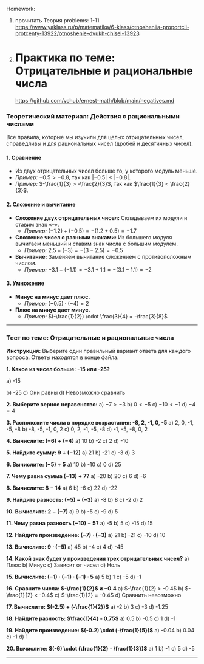 Homework:

1. прочитать Теория
   problems: 1-11
   <https://www.yaklass.ru/p/matematika/6-klass/otnosheniia-proportcii-protcenty-13922/otnoshenie-dvukh-chisel-13923>

2. # Практика по теме: Отрицательные и рациональные числа

   <https://github.com/vchub/ernest-math/blob/main/negatives.md>

### Теоретический материал: Действия с рациональными числами

Все правила, которые мы изучили для целых отрицательных чисел, справедливы и для рациональных чисел (дробей и десятичных чисел).

#### 1. Сравнение

- Из двух отрицательных чисел больше то, у которого модуль меньше.
- _Пример:_ $-0.5 > -0.8$, так как $|-0.5| < |-0.8|$.
- _Пример:_ $-\frac{1}{3} > -\frac{2}{3}$, так как $\frac{1}{3} < \frac{2}{3}$.

#### 2. Сложение и вычитание

- **Сложение двух отрицательных чисел:** Складываем их модули и ставим знак «–».
  - _Пример:_ $(-1.2) + (-0.5) = -(1.2 + 0.5) = -1.7$
- **Сложение чисел с разными знаками:** Из большего модуля вычитаем меньший и ставим знак числа с большим модулем.
  - _Пример:_ $2.5 + (-3) = -(3 - 2.5) = -0.5$
- **Вычитание:** Заменяем вычитание сложением с противоположным числом.
  - _Пример:_ $-3.1 - (-1.1) = -3.1 + 1.1 = -(3.1 - 1.1) = -2$

#### 3. Умножение

- **Минус на минус дает плюс.**
  - _Пример:_ $(-0.5) \cdot (-4) = 2$
- **Плюс на минус дает минус.**
  - _Пример:_ $(-\frac{1}{2}) \cdot \frac{3}{4} = -\frac{3}{8}$

---

### Тест по теме: Отрицательные и рациональные числа

**Инструкция:** Выберите один правильный вариант ответа для каждого вопроса. Ответы находятся в конце файла.

**1. Какое из чисел больше: -15 или -25?**

a) -15

b) -25
c) Они равны
d) Невозможно сравнить

**2. Выберите верное неравенство:**
a) $-7 > -3$
b) $0 < -5$
c) $-10 < -1$
d) $-4 = 4$

**3. Расположите числа в порядке возрастания: -8, 2, -1, 0, -5**
a) 2, 0, -1, -5, -8
b) -8, -5, -1, 0, 2
c) 0, 2, -1, -5, -8
d) -1, -5, -8, 0, 2

**4. Вычислите: $(-6) + (-4)$**
a) 10
b) -2
c) 2
d) -10

**5. Найдите сумму: $9 + (-12)$**
a) 21
b) -21
c) -3
d) 3

**6. Вычислите: $(-5) + 5$**
a) 10
b) -10
c) 0
d) 25

**7. Чему равна сумма $(-13) + 7$?**
a) -20
b) 20
c) 6
d) -6

**8. Вычислите: $8 - 14$**
a) 6
b) -6
c) 22
d) -22

**9. Найдите разность: $(-5) - (-3)$**
a) -8
b) 8
c) -2
d) 2

**10. Вычислите: $2 - (-7)$**
a) 9
b) -5
c) -9
d) 5

**11. Чему равна разность $(-10) - 5$?**
a) -5
b) 5
c) -15
d) 15

**12. Найдите произведение: $(-7) \cdot (-3)$**
a) 21
b) -21
c) -10
d) 10

**13. Вычислите: $9 \cdot (-5)$**
a) 45
b) -4
c) 4
d) -45

**14. Какой знак будет у произведения трех отрицательных чисел?**
a) Плюс
b) Минус
c) Зависит от чисел
d) Ноль

**15. Вычислите: $(-1) \cdot (-1) \cdot (-1) \cdot 5$**
a) 5
b) 1
c) -5
d) -1

**16. Сравните числа: $-\frac{1}{2}$ и $-0.4$**
a) $-\frac{1}{2} > -0.4$
b) $-\frac{1}{2} < -0.4$
c) $-\frac{1}{2} = -0.4$
d) Сравнить невозможно

**17. Вычислите: $(-2.5) + (-\frac{1}{2})$**
a) -2
b) 3
c) -3
d) -1.25

**18. Найдите разность: $\frac{1}{4} - 0.75$**
a) 0.5
b) -0.5
c) 1
d) -1

**19. Найдите произведение: $(-0.2) \cdot (-\frac{1}{5})$**
a) -0.04
b) 0.04
c) -1
d) 1

**20. Вычислите: $(-6) \cdot (\frac{1}{2} - \frac{1}{3})$**
a) 1
b) -1
c) 5
d) -5

---
